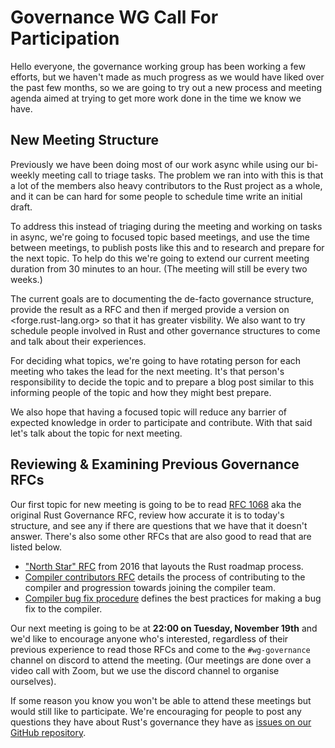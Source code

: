 # Governance WG Call For Participation

Hello everyone, the governance working group has been working a few efforts, but
we haven't made as much progress as we would have liked over the past few
months, so we are going to try out a new process and meeting agenda aimed at
trying to get more work done in the time we know we have.

## New Meeting Structure

Previously we have been doing most of our work async while using our bi-weekly
meeting call to triage tasks. The problem we ran into with this is that a lot of
the members also heavy contributors to the Rust project as a whole, and it can
be can hard for some people to schedule time write an initial draft.

To address this instead of triaging during the meeting and working on tasks in
async, we're going to focused topic based meetings, and use the time between
meetings, to publish posts like this and to research and prepare for the next
topic. To help do this we're going to extend our current meeting duration from
30 minutes to an hour. (The meeting will still be every two weeks.)

The current goals are to documenting the de-facto governance structure, provide
the result as a RFC and then if merged provide a version on
<forge.rust-lang.org> so that it has greater visbility. We also want to try
schedule people involved in Rust and other governance structures to come and
talk about their experiences.

For deciding what topics, we're going to have rotating person for each meeting
who takes the lead for the next meeting. It's that person's responsibility to
decide the topic and to prepare a blog post similar to this informing people of
the topic and how they might best prepare.

We also hope that having a focused topic will reduce any barrier of expected
knowledge in order to participate and contribute. With that said let's talk
about the topic for next meeting.

## Reviewing & Examining Previous Governance RFCs

Our first topic for new meeting is going to be to read [RFC 1068] aka the
original Rust Governance RFC, review how accurate it is to today's structure,
and see any if there are questions that we have that it doesn't answer. There's
also some other RFCs that are also good to read that are listed below.

- ["North Star" RFC] from 2016 that layouts the Rust roadmap process.
- [Compiler contributors RFC] details the process of contributing to the
  compiler and progression towards joining the compiler team.
- [Compiler bug fix procedure] defines the best practices for making a bug fix
  to the compiler.

Our next meeting is going to be at **22:00 on Tuesday, November 19th** and we'd
like to encourage anyone who's interested, regardless of their previous
experience to read those RFCs and come to the `#wg-governance` channel on
discord to attend the meeting. (Our meetings are done over a video call with
Zoom, but we use the discord channel to organise ourselves).

If some reason you know you won't be able to attend these meetings but would
still like to participate. We're encouraging for people to post any questions
they have about Rust's governance they have as [issues on our
GitHub repository][gh-issues].

[rfc 1068]: https://rust-lang.github.io/rfcs/1068-rust-governance.html
["north star" rfc]: https://github.com/rust-lang/rfcs/blob/26197104b7bb9a5a35db243d639aee6e46d35d75/text/1728-north-star.md
[compiler contributors rfc]: https://rust-lang.github.io/rfcs/2689-compiler-team-contributors.html
[compiler bug fix procedure]: https://rust-lang.github.io/rfcs/1589-rustc-bug-fix-procedure.html
[gh-issues]: https://github.com/rust-lang/wg-governance/issues?q=is%3Aissue+is%3Aopen+label%3AQuestion
